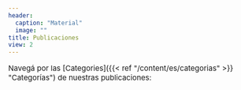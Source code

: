 ```yaml
---
header:
  caption: "Material"
  image: ""
title: Publicaciones
view: 2
---
```

<p style="font-size: 15px"> Navegá por las [Categories]({{< ref "/content/es/categorias" >}} "Categorías")  de nuestras publicaciones: 
</p>